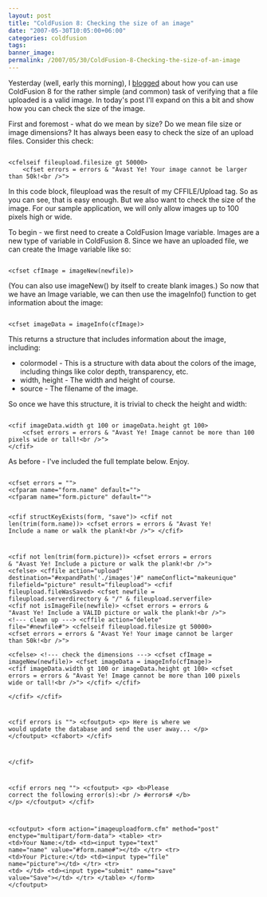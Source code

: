 ```yaml
---
layout: post
title: "ColdFusion 8: Checking the size of an image"
date: "2007-05-30T10:05:00+06:00"
categories: coldfusion 
tags: 
banner_image: 
permalink: /2007/05/30/ColdFusion-8-Checking-the-size-of-an-image
---
```


Yesterday (well, early this morning), I <a href="http://ray.camdenfamily.com/index.cfm/2007/5/30/ColdFusion-8-Checking-to-see-if-a-file-upload-is-an-image">blogged</a> about how you can use ColdFusion 8 for the rather simple (and common) task of verifying that a file uploaded is a valid image. In today's post I'll expand on this a bit and show how you can check the size of the image.
<!--more-->
First and foremost - what do we mean by size? Do we mean file size or image dimensions? It has always been easy to check the size of an upload files. Consider this check:

<code>
&lt;cfelseif fileupload.filesize gt 50000&gt;
    &lt;cfset errors = errors & "Avast Ye! Your image cannot be larger than 50k!&lt;br /&gt;"&gt;		
</code>

In this code block, fileupload was the result of my CFFILE/Upload tag. So as you can see, that is easy enough. But we also want to check the size of the image. For our sample application, we will only allow images up to 100 pixels high or wide. 

To begin - we first need to create a ColdFusion Image variable. Images are a new type of variable in ColdFusion 8. Since we have an uploaded file, we can create the Image variable like so:

<code>
&lt;cfset cfImage = imageNew(newfile)&gt;
</code>

(You can also use imageNew() by itself to create blank images.) So now that we have an Image variable, we can then use the imageInfo() function to get information about the image:

<code>
&lt;cfset imageData = imageInfo(cfImage)&gt;
</code>

This returns a structure that includes information about the image, including:

<ul>
<li>colormodel - This is a structure with data about the colors of the image, including things like color depth, transparency, etc.
<li>width, height - The width and height of course.
<li>source - The filename of the image.
</ul>

So once we have this structure, it is trivial to check the height and width:

<code>
&lt;cfif imageData.width gt 100 or imageData.height gt 100&gt;
    &lt;cfset errors = errors & "Avast Ye! Image cannot be more than 100 pixels wide or tall!&lt;br /&gt;"&gt;
&lt;/cfif&gt;
</code>

As before - I've included the full template below. Enjoy.

<code>
&lt;cfset errors = ""&gt;
&lt;cfparam name="form.name" default=""&gt;
&lt;cfparam name="form.picture" default=""&gt;

&lt;cfif structKeyExists(form, "save")&gt;
   &lt;cfif not len(trim(form.name))&gt;
      &lt;cfset errors = errors & "Avast Ye! Include a name or walk the plank!&lt;br /&gt;"&gt;
   &lt;/cfif&gt;
   
   &lt;cfif not len(trim(form.picture))&gt;
      &lt;cfset errors = errors & "Avast Ye! Include a picture or walk the plank!&lt;br /&gt;"&gt;
   &lt;cfelse&gt;
      &lt;cffile action="upload" destination="#expandPath('./images')#" nameConflict="makeunique" filefield="picture" result="fileupload"&gt;
      &lt;cfif fileupload.fileWasSaved&gt;
         &lt;cfset newfile = fileupload.serverdirectory & "/" & fileupload.serverfile&gt;
         &lt;cfif not isImageFile(newfile)&gt;
            &lt;cfset errors = errors & "Avast Ye! Include a VALID picture or walk the plank!&lt;br /&gt;"&gt;
            &lt;!--- clean up ---&gt;
            &lt;cffile action="delete" file="#newfile#"&gt;
         &lt;cfelseif fileupload.filesize gt 50000&gt;
            &lt;cfset errors = errors & "Avast Ye! Your image cannot be larger than 50k!&lt;br /&gt;"&gt;		
		 &lt;cfelse&gt;
		 	&lt;!--- check the dimensions ---&gt;
		 	&lt;cfset cfImage = imageNew(newfile)&gt;
		 	&lt;cfset imageData = imageInfo(cfImage)&gt;
		 	&lt;cfif imageData.width gt 100 or imageData.height gt 100&gt;
	            &lt;cfset errors = errors & "Avast Ye! Image cannot be more than 100 pixels wide or tall!&lt;br /&gt;"&gt;
			&lt;/cfif&gt;
         &lt;/cfif&gt;      
      &lt;/cfif&gt;
   &lt;/cfif&gt;
      
   &lt;cfif errors is ""&gt;
      &lt;cfoutput&gt;
      &lt;p&gt;
      Here is where we would update the database and send the user away...
      &lt;/p&gt;
      &lt;/cfoutput&gt;
      &lt;cfabort&gt;
   &lt;/cfif&gt;
   
&lt;/cfif&gt;

&lt;cfif errors neq ""&gt;
   &lt;cfoutput&gt;
   &lt;p&gt;
   &lt;b&gt;Please correct the following error(s):&lt;br /&gt;
   #errors#
   &lt;/b&gt;
   &lt;/p&gt;
   &lt;/cfoutput&gt;
&lt;/cfif&gt;

&lt;cfoutput&gt;
&lt;form action="imageuploadform.cfm" method="post" enctype="multipart/form-data"&gt;
&lt;table&gt;
   &lt;tr&gt;
      &lt;td&gt;Your Name:&lt;/td&gt;
      &lt;td&gt;&lt;input type="text" name="name" value="#form.name#"&gt;&lt;/td&gt;
   &lt;/tr&gt;
   &lt;tr&gt;
      &lt;td&gt;Your Picture:&lt;/td&gt;
      &lt;td&gt;&lt;input type="file" name="picture"&gt;&lt;/td&gt;
   &lt;/tr&gt;
   &lt;tr&gt;
      &lt;td&gt;&nbsp;&lt;/td&gt;
      &lt;td&gt;&lt;input type="submit" name="save" value="Save"&gt;&lt;/td&gt;
   &lt;/tr&gt;
&lt;/table&gt;
&lt;/form&gt;
&lt;/cfoutput&gt;
</code>